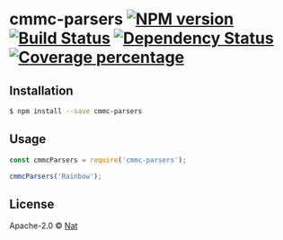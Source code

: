 # cmmc-parsers [![NPM version][npm-image]][npm-url] [![Build Status][travis-image]][travis-url] [![Dependency Status][daviddm-image]][daviddm-url] [![Coverage percentage][coveralls-image]][coveralls-url]
> 

## Installation

```sh
$ npm install --save cmmc-parsers
```

## Usage

```js
const cmmcParsers = require('cmmc-parsers');

cmmcParsers('Rainbow');
```
## License

Apache-2.0 © [Nat]()


[npm-image]: https://badge.fury.io/js/cmmc-parsers.svg
[npm-url]: https://npmjs.org/package/cmmc-parsers
[travis-image]: https://travis-ci.org/cmmakerclub/cmmc-parsers.svg?branch=master
[travis-url]: https://travis-ci.org/cmmakerclub/cmmc-parsers
[daviddm-image]: https://david-dm.org/cmmakerclub/cmmc-parsers.svg?theme=shields.io
[daviddm-url]: https://david-dm.org/cmmakerclub/cmmc-parsers
[coveralls-image]: https://coveralls.io/repos/cmmakerclub/cmmc-parsers/badge.svg
[coveralls-url]: https://coveralls.io/r/cmmakerclub/cmmc-parsers
